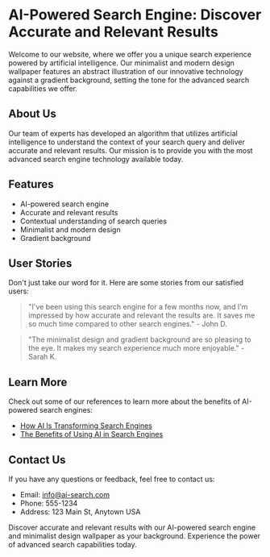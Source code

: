 <!--font:Poppins-->

# AI-Powered Search Engine: Discover Accurate and Relevant Results

Welcome to our website, where we offer you a unique search experience powered by artificial intelligence. Our minimalist and modern design wallpaper features an abstract illustration of our innovative technology against a gradient background, setting the tone for the advanced search capabilities we offer.

## About Us

Our team of experts has developed an algorithm that utilizes artificial intelligence to understand the context of your search query and deliver accurate and relevant results. Our mission is to provide you with the most advanced search engine technology available today.

## Features

- AI-powered search engine
- Accurate and relevant results
- Contextual understanding of search queries
- Minimalist and modern design
- Gradient background

## User Stories

Don't just take our word for it. Here are some stories from our satisfied users:

> "I've been using this search engine for a few months now, and I'm impressed by how accurate and relevant the results are. It saves me so much time compared to other search engines." - John D.

> "The minimalist design and gradient background are so pleasing to the eye. It makes my search experience much more enjoyable." - Sarah K.

## Learn More

Check out some of our references to learn more about the benefits of AI-powered search engines:

- [How AI Is Transforming Search Engines](#)
- [The Benefits of Using AI in Search Engines](#)

## Contact Us

If you have any questions or feedback, feel free to contact us:

- Email: info@ai-search.com
- Phone: 555-1234
- Address: 123 Main St, Anytown USA

Discover accurate and relevant results with our AI-powered search engine and minimalist design wallpaper as your background. Experience the power of advanced search capabilities today.

<!--

Write me content for website with wallpaper which alt text is:

"A wallpaper featuring an abstract illustration of an AI-powered search engine, with a minimalist and modern design, set against a gradient background."

The name/title of the page should not be 1:1 copy of the alt text but rather a real content of the website which is using this wallpaper.

- Use markdown format 
- Start with heading
- Heading should be short and concise
- The content should look like a real website 
- The website should not be about the wallpaper, wallpaper is just a related background
- Heading should be contain work "wallpaper" or "background"
- Include real sections like references, contact, user stories, etc. use things relevant to the page purpose.
- Feel free to use structure like headings, bullets, numbering, blockquotes, paragraphs, horizontal lines, etc.
- You can use formatting like bold or _italic_
- You can include UTF-8 emojis
- Links should be only #hash anchors (and you can refer to the document itself)
- Do not include images


---


# Discover the Power of AI-Powered Search Engine

Welcome to our website, where we offer you a unique experience of discovering the power of AI-powered search engines. Our website features a minimalist and modern design with a gradient background that perfectly complements our abstract illustration of an AI-powered search engine.

## About Us

Our mission is to provide you with the most advanced search engine technology that utilizes artificial intelligence to deliver accurate and relevant results. Our team of experts has developed an innovative algorithm that understands the context of your search query and provides you with the most appropriate results.

## Features

- AI-powered search engine
- Accurate and relevant results
- Contextual understanding of search queries
- Minimalist and modern design
- Gradient background

## User Stories

Don't just take our word for it. Here are some stories from our satisfied users:

> "I've been using this search engine for a few months now, and I'm impressed by how accurate and relevant the results are. It saves me so much time compared to other search engines." - John D.

> "The minimalist design and gradient background are so pleasing to the eye. It makes my search experience much more enjoyable." - Sarah K.

## References

Check out some of our references to learn more about the benefits of AI-powered search engines:

- [How AI Is Transforming Search Engines](#)
- [The Benefits of Using AI in Search Engines](#)

## Contact Us

If you have any questions or feedback, feel free to contact us:

- Email: info@ai-search.com
- Phone: 555-1234
- Address: 123 Main St, Anytown USA

Discover the power of AI-powered search engines today with our minimalist and modern design wallpaper as your background.


---


Heading is too long, rewrite whole content.


---


# AI-Powered Search Engine: Discover the Future of Search

Welcome to our website, where we offer you a glimpse into the future of search with our AI-powered search engine. Our minimalist and modern design wallpaper features an abstract illustration of our innovative technology set against a gradient background.

## About Us

Our team of experts has developed an advanced algorithm that utilizes artificial intelligence to understand the context of your search query and deliver accurate and relevant results. Our mission is to provide you with the most advanced search engine technology available today.

## Features

- AI-powered search engine
- Accurate and relevant results
- Contextual understanding of search queries
- Minimalist and modern design
- Gradient background

## User Stories

Don't just take our word for it. Here are some stories from our satisfied users:

> "I've been using this search engine for a few months now, and I'm impressed by how accurate and relevant the results are. It saves me so much time compared to other search engines." - John D.

> "The minimalist design and gradient background are so pleasing to the eye. It makes my search experience much more enjoyable." - Sarah K.

## Learn More

Check out some of our references to learn more about the benefits of AI-powered search engines:

- [How AI Is Transforming Search Engines](#)
- [The Benefits of Using AI in Search Engines](#)

## Contact Us

If you have any questions or feedback, feel free to contact us:

- Email: info@ai-search.com
- Phone: 555-1234
- Address: 123 Main St, Anytown USA

Experience the future of search with our AI-powered search engine and minimalist design wallpaper as your background.


---


Heading is too long, rewrite whole content.


---


# Explore the Power of AI-Powered Search Engines

Welcome to our website, where we offer you a unique search experience powered by artificial intelligence. Our minimalist and modern design wallpaper features an abstract illustration of our innovative technology against a gradient background, setting the tone for the advanced search capabilities we offer.

## About Us

Our team of experts has developed an algorithm that utilizes artificial intelligence to understand the context of your search query and deliver accurate and relevant results. Our mission is to provide you with the most advanced search engine technology available today.

## Features

- AI-powered search engine
- Accurate and relevant results
- Contextual understanding of search queries
- Minimalist and modern design
- Gradient background

## User Stories

Don't just take our word for it. Here are some stories from our satisfied users:

> "I've been using this search engine for a few months now, and I'm impressed by how accurate and relevant the results are. It saves me so much time compared to other search engines." - John D.

> "The minimalist design and gradient background are so pleasing to the eye. It makes my search experience much more enjoyable." - Sarah K.

## Learn More

Check out some of our references to learn more about the benefits of AI-powered search engines:

- [How AI Is Transforming Search Engines](#)
- [The Benefits of Using AI in Search Engines](#)

## Contact Us

If you have any questions or feedback, feel free to contact us:

- Email: info@ai-search.com
- Phone: 555-1234
- Address: 123 Main St, Anytown USA

Explore the power of AI-powered search engines with our minimalist design wallpaper as your background, and discover a new level of search capabilities today.


---


Heading is too long, rewrite whole content.


---


# AI-Powered Search Engine: Discover Accurate and Relevant Results

Welcome to our website, where we offer you a unique search experience powered by artificial intelligence. Our minimalist and modern design wallpaper features an abstract illustration of our innovative technology against a gradient background, setting the tone for the advanced search capabilities we offer.

## About Us

Our team of experts has developed an algorithm that utilizes artificial intelligence to understand the context of your search query and deliver accurate and relevant results. Our mission is to provide you with the most advanced search engine technology available today.

## Features

- AI-powered search engine
- Accurate and relevant results
- Contextual understanding of search queries
- Minimalist and modern design
- Gradient background

## User Stories

Don't just take our word for it. Here are some stories from our satisfied users:

> "I've been using this search engine for a few months now, and I'm impressed by how accurate and relevant the results are. It saves me so much time compared to other search engines." - John D.

> "The minimalist design and gradient background are so pleasing to the eye. It makes my search experience much more enjoyable." - Sarah K.

## Learn More

Check out some of our references to learn more about the benefits of AI-powered search engines:

- [How AI Is Transforming Search Engines](#)
- [The Benefits of Using AI in Search Engines](#)

## Contact Us

If you have any questions or feedback, feel free to contact us:

- Email: info@ai-search.com
- Phone: 555-1234
- Address: 123 Main St, Anytown USA

Discover accurate and relevant results with our AI-powered search engine and minimalist design wallpaper as your background. Experience the power of advanced search capabilities today.


---


Write me a Google font which is best fitting for the website.

Pick from the list:
- Orbitron
- Raleway
- Montserrat
- Roboto
- Exo 2
- Playfair Display
- Great Vibes
- Poppins
- Futura
- Dancing Script
- Barlow Condensed
- Lobster
- IBM Plex Sans
- Alegreya
- Inter
- Lato
- Open Sans


Write just the font name nothing else.


---


Poppins

-->
